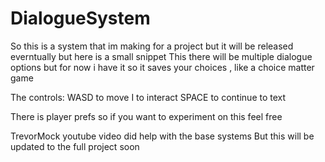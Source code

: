 # DialogueSystem
 So this is a system that im making for a project but it will be released everntually but here is a small snippet
 This there will be multiple dialogue options but for now i have it so it saves your choices , like a choice matter game
 
 The controls:
 WASD to move
 I to interact
 SPACE to continue to text
 
 There is player prefs so if you want to experiment on this feel free
 
 TrevorMock youtube video did help with the base systems
 But this will be updated to the full project soon 
 
